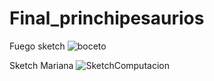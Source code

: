 # Final_princhipesaurios

Fuego sketch
![boceto](https://github.com/gokuru12/Final_princhipesaurios/assets/78062244/94efe973-99b5-4792-b896-49f9b37acc18)

Sketch Mariana
![SketchComputacion](https://github.com/gokuru12/Final_princhipesaurios/assets/92809258/95c176e0-b3d7-46a3-a83b-f5c219e87078)
